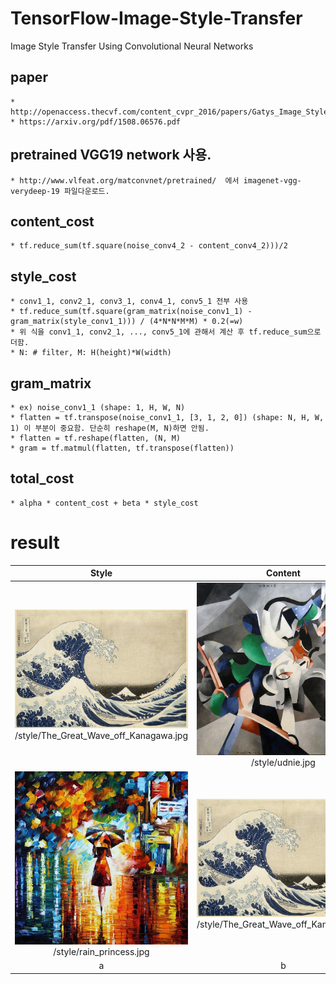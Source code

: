 # TensorFlow-Image-Style-Transfer
Image Style Transfer Using Convolutional Neural Networks

## paper  
    * http://openaccess.thecvf.com/content_cvpr_2016/papers/Gatys_Image_Style_Transfer_CVPR_2016_paper.pdf  
    * https://arxiv.org/pdf/1508.06576.pdf

## pretrained VGG19 network 사용.
    * http://www.vlfeat.org/matconvnet/pretrained/  에서 imagenet-vgg-verydeep-19 파일다운로드.

## content_cost
    * tf.reduce_sum(tf.square(noise_conv4_2 - content_conv4_2)))/2
    
## style_cost
    * conv1_1, conv2_1, conv3_1, conv4_1, conv5_1 전부 사용
    * tf.reduce_sum(tf.square(gram_matrix(noise_conv1_1) - gram_matrix(style_conv1_1))) / (4*N*N*M*M) * 0.2(=w)
    * 위 식을 conv1_1, conv2_1, ..., conv5_1에 관해서 계산 후 tf.reduce_sum으로 더함.
    * N: # filter, M: H(height)*W(width)

## gram_matrix
    * ex) noise_conv1_1 (shape: 1, H, W, N)
    * flatten = tf.transpose(noise_conv1_1, [3, 1, 2, 0]) (shape: N, H, W, 1) 이 부분이 중요함. 단순히 reshape(M, N)하면 안됨.
    * flatten = tf.reshape(flatten, (N, M)
    * gram = tf.matmul(flatten, tf.transpose(flatten))
    
## total_cost
    * alpha * content_cost + beta * style_cost

# result
|Style|Content|Result|
|:-------------------------:|:-------------------------:|:-------------------------:|
|![style](./style/The_Great_Wave_off_Kanagawa.jpg) /style/The_Great_Wave_off_Kanagawa.jpg|![content](./style/udnie.jpg) /style/udnie.jpg|![result](./store/kanagawa_udnie.jpg) /store/kanagawa_udnie.jpg |
|![style](./style/rain_princess.jpg) /style/rain_princess.jpg |![content](./style/The_Great_Wave_off_Kanagawa.jpg) /style/The_Great_Wave_off_Kanagawa.jpg|![result](./store/rain_kanagawa.jpg) /store/rain_kanagawa.jpg |
|a |  b|c|
